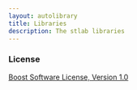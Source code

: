```yaml
---
layout: autolibrary
title: Libraries
description: The stlab libraries
---
```


### License ###
[Boost Software License, Version 1.0](http://www.boost.org/LICENSE_1_0.txt)

